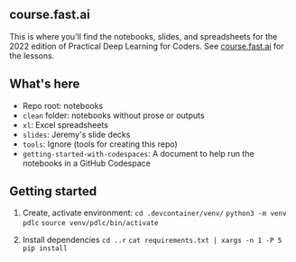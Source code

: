 ## course.fast.ai

This is where you'll find the notebooks, slides, and spreadsheets for the 2022 edition of Practical Deep Learning for Coders. See [course.fast.ai](https://course.fast.ai) for the lessons.

## What's here

- Repo root: notebooks
- `clean` folder: notebooks without prose or outputs
- `xl`: Excel spreadsheets
- `slides`: Jeremy's slide decks
- `tools`: Ignore (tools for creating this repo)
- `getting-started-with-codespaces`: A document to help run the notebooks in a GitHub Codespace


## Getting started
1. Create, activate environment:
```cd .devcontainer/venv/```
```python3 -m venv pdlc```
```source venv/pdlc/bin/activate```

2. Install dependencies
```cd ..r```
```cat requirements.txt | xargs -n 1 -P 5 pip install```
